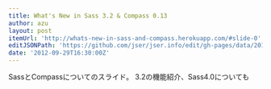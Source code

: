 ```yaml
---
title: What's New in Sass 3.2 & Compass 0.13
author: azu
layout: post
itemUrl: 'http://whats-new-in-sass-and-compass.herokuapp.com/#slide-0'
editJSONPath: 'https://github.com/jser/jser.info/edit/gh-pages/data/2012/09/index.json'
date: '2012-09-29T16:30:00Z'
---
```

SassとCompassについてのスライド。
3.2の機能紹介、Sass4.0についても

